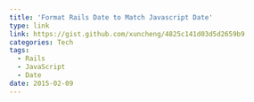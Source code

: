```yaml
---
title: 'Format Rails Date to Match Javascript Date'
type: link
link: https://gist.github.com/xuncheng/4825c141d03d5d2659b9
categories: Tech
tags:
  - Rails
  - JavaScript
  - Date
date: 2015-02-09
---
```

